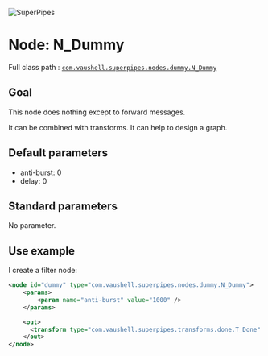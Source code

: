 ![SuperPipes](https://raw2.github.com/fabienvauchelles/superpipes/master/docs/images/logo_slogan238.png)


# Node: N_Dummy

Full class path : [`com.vaushell.superpipes.nodes.dummy.N_Dummy`](../../superpipes/src/main/java/com/vaushell/superpipes/nodes/dummy/N_Dummy.java)


## Goal

This node does nothing except to forward messages.

It can be combined with transforms.
It can help to design a graph.


## Default parameters

* anti-burst: 0
* delay: 0


## Standard parameters

No parameter.


## Use example

I create a filter node:

```xml
<node id="dummy" type="com.vaushell.superpipes.nodes.dummy.N_Dummy">
    <params>
        <param name="anti-burst" value="1000" />
    </params>

    <out>
      <transform type="com.vaushell.superpipes.transforms.done.T_Done" />
    </out>
</node>
```
